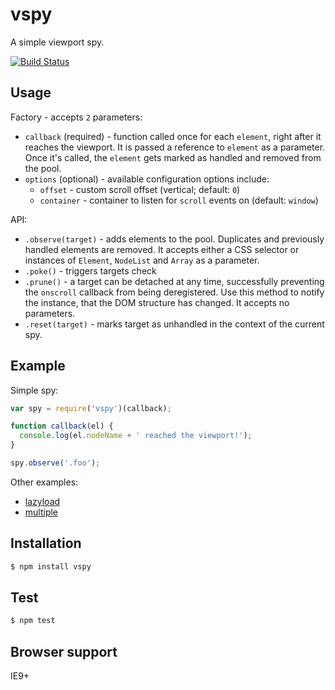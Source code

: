 vspy
====
A simple viewport spy.

[![Build Status](https://travis-ci.org/rkrupinski/vspy.png)](https://travis-ci.org/rkrupinski/vspy)

Usage
-----
Factory - accepts `2` parameters:
- `callback` (required) - function called once for each `element`, right after it reaches the viewport. It is passed a reference to `element` as a parameter. Once it's called, the `element` gets marked as handled and removed from the pool.
- `options` (optional) - available configuration options include:
  - `offset` - custom scroll offset (vertical; default: `0`)
  - `container` - container to listen for `scroll` events on (default: `window`)

API: 
- `.observe(target)` - adds elements to the pool. Duplicates and previously handled elements are removed. It accepts either a CSS selector or instances of `Element`, `NodeList` and `Array` as a parameter.
- `.poke()` - triggers targets check
- `.prune()` - a target can be detached at any time, successfully preventing the `onscroll` callback from being deregistered. Use this method to notify the instance, that the DOM structure has changed. It accepts no parameters.
- `.reset(target)` - marks target as unhandled in the context of the current spy.

Example
-------
Simple spy:
```js
var spy = require('vspy')(callback);

function callback(el) {
  console.log(el.nodeName + ' reached the viewport!');
}

spy.observe('.foo');
```

Other examples:
- [lazyload](http://rkrupinski.github.io/vspy/demo/lazyload)
- [multiple](http://rkrupinski.github.io/vspy/demo/multiple)

Installation
------------
```bash
$ npm install vspy
```

Test
----
```bash
$ npm test
```

Browser support
---------------
IE9+